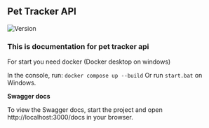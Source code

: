## Pet Tracker API

![Version](https://img.shields.io/badge/version-0.0.1--dev-blue)

### This is documentation for pet tracker api

For start you need docker (Docker desktop on windows)

In the console, run: `docker compose up --build`
Or run `start.bat` on Windows.

**Swagger docs**

To view the Swagger docs, start the project and open http://localhost:3000/docs in your browser.
